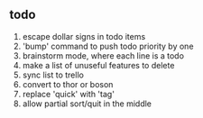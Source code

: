 todo
----

1. escape dollar signs in todo items
2. 'bump' command to push todo priority by one
3. brainstorm mode, where each line is a todo
4. make a list of unuseful features to delete
5. sync list to trello
6. convert to thor or boson
7. replace 'quick' with 'tag'
8. allow partial sort/quit in the middle
